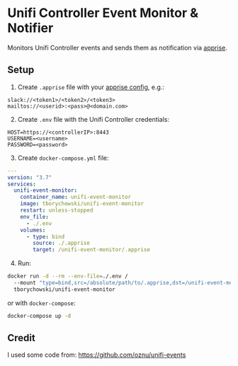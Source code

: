 # Unifi Controller Event Monitor & Notifier
Monitors Unifi Controller events and sends them as notification via [apprise](https://github.com/caronc/apprise).

## Setup
1. Create `.apprise` file with your [apprise config](https://github.com/caronc/apprise#popular-notification-services), e.g.:

```
slack://<token1>/<token2>/<token3>
mailtos://<userid>:<pass>@<domain.com>
```

2. Create `.env` file with the Unifi Controller credentials:

```
HOST=https://<controllerIP>:8443
USERNAME=<username>
PASSWORD=<password>
```

3. Create `docker-compose.yml` file:

```yaml
---
version: "3.7"
services:
  unifi-event-monitor:
    container_name: unifi-event-monitor
    image: tborychowski/unifi-event-monitor
    restart: unless-stopped
    env_file:
      - ./.env
    volumes:
      - type: bind
        source: ./.apprise
        target: /unifi-event-monitor/.apprise
```


4. Run:

```sh
docker run -d --rm --env-file=./.env /
  --mount "type=bind,src=/absolute/path/to/.apprise,dst=/unifi-event-monitor/.apprise" \
  tborychowski/unifi-event-monitor
```

or with `docker-compose`:
```sh
docker-compose up -d
```



## Credit
I used some code from: https://github.com/oznu/unifi-events
